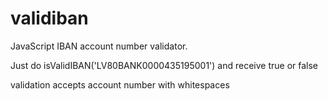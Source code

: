 validiban
=========

JavaScript IBAN account number validator.

Just do isValidIBAN('LV80BANK0000435195001') 
and receive true or false

validation accepts account number with whitespaces
